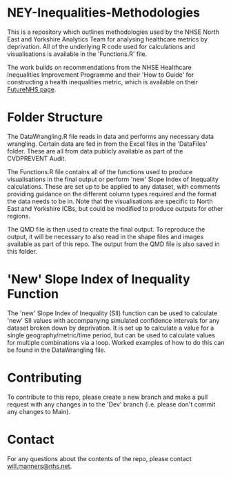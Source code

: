 # NEY-Inequalities-Methodologies
This is a repository which outlines methodologies used by the NHSE North East and Yorkshire Analytics Team for analysing healthcare metrics by deprivation. All of the underlying R code used for calculations and visualisations is available in the 'Functions.R' file.

The work builds on recommendations from the NHSE Healthcare Inequalities Improvement Programme and their 'How to Guide' for constructing a health inequalities metric, which is available on their [FutureNHS page](https://future.nhs.uk/InequalitiesImprovement/view?objectId=164231013).

# Folder Structure
The DataWrangling.R file reads in data and performs any necessary data wrangling. Certain data are fed in from the Excel files in the 'DataFiles' folder. These are all from data publicly available as part of the CVDPREVENT Audit. 

The Functions.R file contains all of the functions used to produce visualisations in the final output or perform 'new' Slope Index of Inequality calculations. These are set up to be applied to any dataset, with comments providing guidance on the different column types required and the format the data needs to be in. Note that the visualisations are specific to North East and Yorkshire ICBs, but could be modified to produce outputs for other regions.

The QMD file is then used to create the final output. To reproduce the output, it will be necessary to also read in the shape files and images available as part of this repo. The output from the QMD file is also saved in this folder.

# 'New' Slope Index of Inequality Function
The 'new' Slope Index of Inequality (SII) function can be used to calculate 'new' SII values with accompanying simulated confidence intervals for any dataset broken down by deprivation. It is set up to calculate a value for a single geography/metric/time period, but can be used to calculate values for multiple combinations via a loop. Worked examples of how to do this can be found in the DataWrangling file.

# Contributing
To contribute to this repo, please create a new branch and make a pull request with any changes in to the 'Dev' branch (i.e. please don't commit any changes to Main). 

# Contact
For any questions about the contents of the repo, please contact will.manners@nhs.net.
